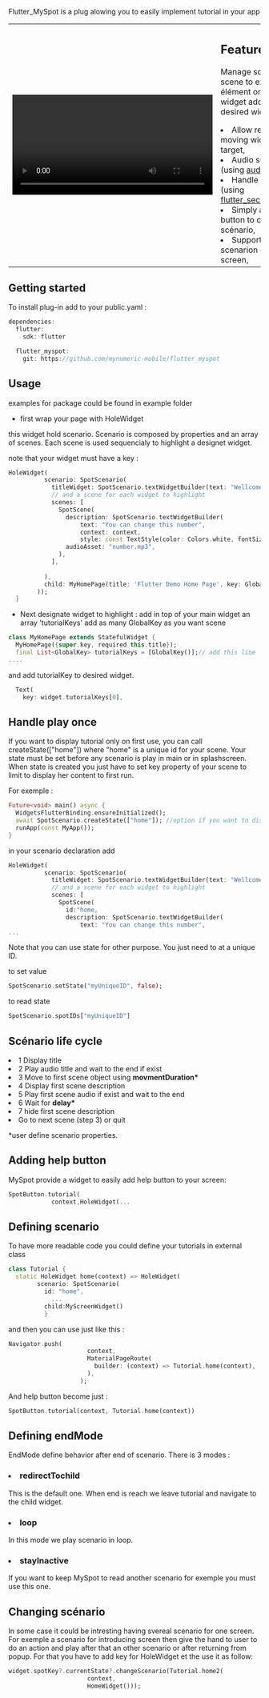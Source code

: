 Flutter_MySpot is a plug alowing you to easily implement tutorial in your app

<table><tr><td><div align="center">
  <video  controls autoplay src="https://github.com/mynumeric-mobile/flutter_spot/assets/60822263/677de86d-3368-4e3e-af2d-d4ce50375abc" width="400" />
</div></td><td><h2>Features</h2>

Manage scenario with scene to explain élément on your flutter widget adding key to desired widget

<li>Allow reponsive and moving widget as target,</li>
<li>Audio support (using <a href="https://pub.dev/packages/audioplayers">audioplayer</a>),</li>
<li>Handle play once (using <a href="https://pub.dev/packages/flutter_secure_storage">flutter_secure_storage)</a>,</li>
<li>Simply add help button to call your scénario,</li>
<li>Support multiple scenarion on one screen,</li>
</td></tr></table>



## Getting started

To install plug-in add to your public.yaml :
```dart
dependencies:
  flutter:
    sdk: flutter

  flutter_myspot:
    git: https://github.com/mynumeric-mobile/flutter_myspot
```

## Usage

examples for package could be found in example folder

- first wrap your page with HoleWidget

this widget hold scenario. Scenario is composed by properties and an array of scenes. Each scene is used sequencialy to highlight a designet widget.

note that your widget must have a key :

```dart
HoleWidget(
          scenario: SpotScenario(
            titleWidget: SpotScenario.textWidgetBuilder(text: "Wellcome to our tutorial", context: context),
            // and a scene for each widget to highlight
            scenes: [
              SpotScene(
                description: SpotScenario.textWidgetBuilder(
                    text: "You can change this number",
                    context: context,
                    style: const TextStyle(color: Colors.white, fontSize: 20)),
                audioAsset: "number.mp3",
              ),
            ],
            
          ),
          child: MyHomePage(title: 'Flutter Demo Home Page', key: GlobalKey()),
        ));
  }
```
- Next designate widget to highlight :
  add in top of your main widget an array 'tutorialKeys' add as many GlobalKey as you want scene
  
```dart
class MyHomePage extends StatefulWidget {
  MyHomePage({super.key, required this.title});
  final List<GlobalKey> tutorialKeys = [GlobalKey()];// add this line
....
```

  and add tutorialKey to desired widget.

```dart
  Text(
    key: widget.tutorialKeys[0],
```

<h2>Handle play once</h2>

If you want to display tutorial only on first use, you can call createState(["home"]) where "home" is a unique id for your scene. Your state must be set before any scenario is play in main or in splashscreen. When state is created you just have to set key property of your scene to limit to display her content to first run.

For exemple :

```dart
Future<void> main() async {
  WidgetsFlutterBinding.ensureInitialized();
  await SpotScenario.createState(["home"]); //option if you want to display only once
  runApp(const MyApp());
}
```

in your scenario declaration add

```dart
HoleWidget(
          scenario: SpotScenario(
            titleWidget: SpotScenario.textWidgetBuilder(text: "Wellcome to our tutorial", context: context),
            // and a scene for each widget to highlight
            scenes: [
              SpotScene(
                id:"home,
                description: SpotScenario.textWidgetBuilder(
                    text: "You can change this number",
...
```

Note that you can use state for other purpose. You just need to at a unique ID.

to set value
```dart
SpotScenario.setState("myUniqueID", false);
```
to read state 
```dart
SpotScenario.spotIDs["myUniqueID"]
```
<h2>Scénario life cycle</h2>

<li>1 Display title</li>
<li>2 Play audio title and wait to the end if exist</li>
<li>3 Move to first scene object using <b>movmentDuration*</b></li>
<li>4 Display first scene description</li>
<li>5 Play first scene audio if exist and wait to the end</li>
<li>6 Wait for <b>delay*</b></li>
<li>7 hide first scene description</li>
<li>Go to next scene (step 3) or quit</li>

*user define scenario properties.

<h2>Adding help button</h2>

MySpot provide a widget to easily add help button to your screen:

```dart
SpotButton.tutorial(
            context,HoleWidget(...
```
<h2>Defining scenario</h2>

To have more readable code you could define your tutorials in external class
```dart
class Tutorial {
  static HoleWidget home(context) => HoleWidget(
        scenario: SpotScenario(
          id: "home",
            ...
          child:MyScreenWidget()
          }
```

and then you can use just like this :

```dart
Navigator.push(
                      context,
                      MaterialPageRoute(
                        builder: (context) => Tutorial.home(context),
                      ),
                    );
```
And help button become just :

```dart
SpotButton.tutorial(context, Tutorial.home(context))
```

<h2>Defining endMode</h2>

EndMode define behavior after end of scenario. There is 3 modes :

<h3><li>redirectTochild</li></h3>
This is the default one. When end is reach we leave tutorial and navigate to the child widget.
<h3><li>loop</li></h3>
In this mode we play scenario in loop.
<h3><li>stayInactive</li></h3>
If you want to keep MySpot to read another scenario for exemple you must use this one.

<h2>Changing scénario</h2>

In some case it could be intresting having svereal scenario for one screen. For exemple a scenario for introducing screen then give the hand to user to do an action and play after that an other scenario or after returning from popup. For that you have to add key for HoleWidget et the use it as follow:

```dart
widget.spotKey?.currentState?.changeScenario(Tutorial.home2(
                      context,
                      HomeWidget()));
```                   
